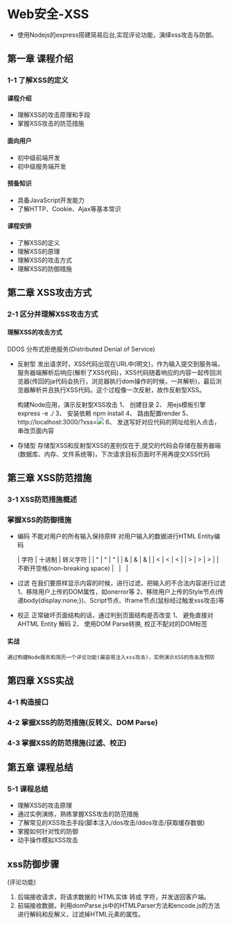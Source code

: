 # Web安全-XSS

- 使用Nodejs的express搭建简易后台,实现评论功能，演绎xss攻击与防御。

## 第一章 课程介绍

### 1-1 了解XSS的定义
#### 课程介绍
- 理解XSS的攻击原理和手段
- 掌握XSS攻击的防范措施

#### 面向用户
- 初中级前端开发
- 初中级服务端开发

#### 预备知识
- 具备JavaScript开发能力
- 了解HTTP、Cookie、Ajax等基本常识

#### 课程安排
- 了解XSS的定义
- 理解XSS的原理
- 理解XSS的攻击方式
- 理解XSS的防御措施

## 第二章 XSS攻击方式

### 2-1 区分并理解XSS攻击方式

#### 理解XSS的攻击方式
DDOS 分布式拒绝服务(Distributed Denial of Service)
- 反射型
	发出请求时，XSS代码出现在URL中(明文)，作为输入提交到服务端，服务器端解析后响应(解析了XSS代码)，XSS代码随着响应的内容一起传回浏览器(传回的ja代码会执行，浏览器执行dom操作的时候，一并解析)，最后浏览器解析并且执行XSS代码。这个过程像一次反射，故作反射型XSS。

	构建Node应用，演示反射型XSS攻击
	1、 创建目录
	2、 用ejs模板引擎 express -e ./
	3、 安装依赖 npm install 
	4、 路由配置render
	5、 http://localhost:3000/?xss=<img src="null" onerror="alert(1)" />
	6、 发送写好对应代码的网址给别人点击，串改页面内容

- 存储型
	存储型XSS和反射型XSS的差别仅在于,提交的代码会存储在服务器端(数据库、内存、文件系统等)，下次请求目标页面时不用再提交XSS代码

## 第三章 XSS防范措施

### 3-1 XSS防范措施概述

### 掌握XSS的防御措施
- 编码
	不能对用户的所有输入保持原样
	对用户输入的数据进行HTML Entity编码

	|				字符					|	十进制	|	转义字符	|
	|	  			 "						|	&#34;	|	&quot;		|
	|	  			 &						|	&#38;	|	&amp;		|
	|				 <						|	&#60;	|	&lt; 		|
	|	 			 >						|	&#62;	|	&gt;		|
	|	不断开空格(non-breaking space)		|	&#160;	|	&nbsp;		|

- 过滤
	在我们要原样显示内容的时候，进行过滤，把输入的不合法内容进行过滤
	1、移除用户上传的DOM属性，如onerror等
	2、移除用户上传的Style节点(传递body{display:none;})、Script节点、Iframe节点(鼠标经过触发xss攻击)等
- 校正
	正常破坏页面结构的话，通过判别页面结构是否改变
	1、 避免直接对AHTML Entity 解码
	2、 使用DOM Parse转换, 校正不配对的DOM标签

#### 实战
	通过构建Node服务和简历一个评论功能(最容易注入xss攻击)，实例演示XSS的攻击及预防
## 第四章 XSS实战

### 4-1 构造接口

### 4-2 掌握XSS的防范措施(反转义、DOM Parse)

### 4-3 掌握XSS的防范措施(过滤、校正)

## 第五章 课程总结
### 5-1 课程总结

- 理解XSS的攻击原理
- 通过实例演练，熟练掌握XSS攻击的防范措施
- 了解常见的XSS攻击手段(脚本注入/dos攻击/ddos攻击/获取缓存数据)
- 掌握如何针对性的防御
- 动手操作模拟XSS攻击


## xss防御步骤
(评论功能)
1. 后端接收请求，将请求数据的 HTML实体 转成 字符，并发送回客户端。
2. 前端接收数据，利用domParse.js中的HTMLParser方法和encode.js的方法进行解码和反解义，过滤掉HTML元素的属性。